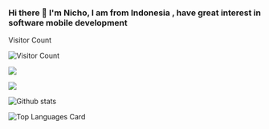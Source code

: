 ### Hi there 👋 I'm Nicho, I am from Indonesia , have great interest in software mobile development

Visitor Count

![Visitor Count](https://profile-counter.glitch.me/NichoAdhyatma/count.svg)
<br/>

![](https://komarev.com/ghpvc/?username=NichoAdhyatma)

![](https://visitcount.itsvg.in/api?id=NichoAdhyatma&label=Stalker&pretty=false)


![Github stats](https://github-readme-stats.vercel.app/api?username=NichoAdhyatma&theme=highcontrast&show_icons=true&count_private=true)

![Top Languages Card](https://github-readme-stats.vercel.app/api/top-langs/?username=NichoAdhyatma)







